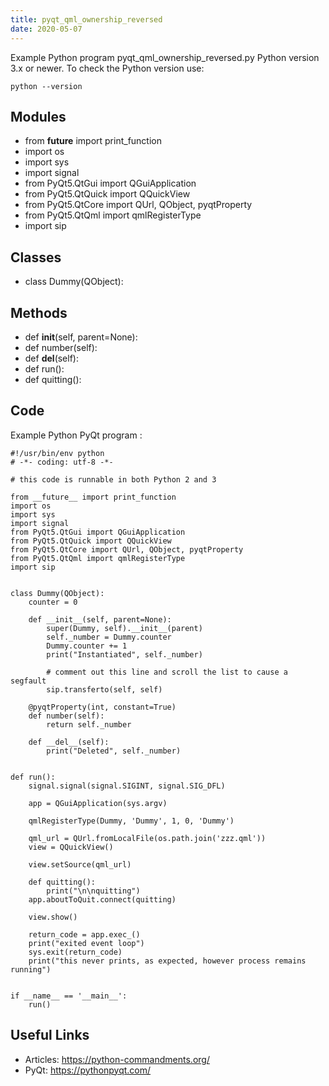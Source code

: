 ```yaml
---
title: pyqt_qml_ownership_reversed
date: 2020-05-07
---
```

Example Python program pyqt_qml_ownership_reversed.py
Python version 3.x or newer.
To check the Python version use:

    python --version

## Modules

* from __future__ import print_function
* import os
* import sys
* import signal
* from PyQt5.QtGui import QGuiApplication
* from PyQt5.QtQuick import QQuickView
* from PyQt5.QtCore import QUrl, QObject, pyqtProperty
* from PyQt5.QtQml import qmlRegisterType
* import sip

## Classes

* class Dummy(QObject):

## Methods

* def __init__(self, parent=None):
* def number(self):
* def __del__(self):
* def run():
* def quitting():

## Code

Example Python PyQt program :

    #!/usr/bin/env python
    # -*- coding: utf-8 -*-
    
    # this code is runnable in both Python 2 and 3
    
    from __future__ import print_function
    import os
    import sys
    import signal
    from PyQt5.QtGui import QGuiApplication
    from PyQt5.QtQuick import QQuickView
    from PyQt5.QtCore import QUrl, QObject, pyqtProperty
    from PyQt5.QtQml import qmlRegisterType
    import sip
    
    
    class Dummy(QObject):
        counter = 0
    
        def __init__(self, parent=None):
            super(Dummy, self).__init__(parent)
            self._number = Dummy.counter
            Dummy.counter += 1
            print("Instantiated", self._number)
    
            # comment out this line and scroll the list to cause a segfault
            sip.transferto(self, self)
    
        @pyqtProperty(int, constant=True)
        def number(self):
            return self._number
    
        def __del__(self):
            print("Deleted", self._number)
    
    
    def run():
        signal.signal(signal.SIGINT, signal.SIG_DFL)
    
        app = QGuiApplication(sys.argv)
    
        qmlRegisterType(Dummy, 'Dummy', 1, 0, 'Dummy')
    
        qml_url = QUrl.fromLocalFile(os.path.join('zzz.qml'))
        view = QQuickView()
    
        view.setSource(qml_url)
    
        def quitting():
            print("\n\nquitting")
        app.aboutToQuit.connect(quitting)
    
        view.show()
    
        return_code = app.exec_()
        print("exited event loop")
        sys.exit(return_code)
        print("this never prints, as expected, however process remains running")
    
    
    if __name__ == '__main__':
        run()

## Useful Links

- Articles: https://python-commandments.org/
- PyQt: https://pythonpyqt.com/
